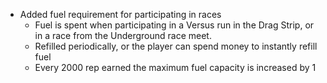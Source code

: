 - Added fuel requirement for participating in races
	- Fuel is spent when participating in a Versus run in the Drag Strip, or in a race from the Underground race meet.
	- Refilled periodically, or the player can spend money to instantly refill fuel
	- Every 2000 rep earned the maximum fuel capacity is increased by 1
